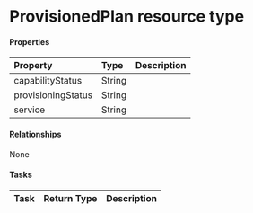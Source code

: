 # ProvisionedPlan resource type



#### Properties
| Property	   | Type	|Description|
|:---------------|:--------|:----------|
|capabilityStatus|String||
|provisioningStatus|String||
|service|String||

#### Relationships
None


#### Tasks

| Task		   | Return Type	|Description|
|:---------------|:--------|:----------|
